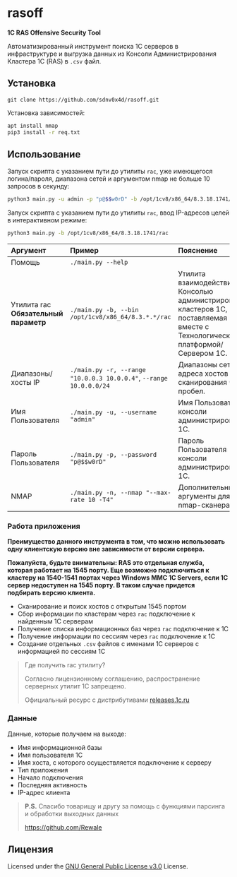 # rasoff

**1C RAS Offensive Security Tool**

Автоматизированный инструмент поиска 1С серверов в инфраструктуре и выгрузка данных из Консоли Администрирования Кластера 1С (RAS) в `.csv` файл.

## Установка
`git clone https://github.com/sdnv0x4d/rasoff.git`

Установка зависимостей:
```bash
apt install nmap
pip3 install -r req.txt
```

## Использование

Запуск скрипта с указанием пути до утилиты `rac`, уже имеющегося логина/пароля, диапазона сетей и аргументом nmap не больше 10 запросов в секунду: 
```bash
python3 main.py -u admin -p "p@$$w0rD" -b /opt/1cv8/x86_64/8.3.18.1741/rac -r 10.0.0.0/24 -n "--max-rate 10"
```

Запуск скрипта с указанием пути до утилиты `rac`, ввод IP-адресов целей в интерактивном режиме:
```bash
python3 main.py -b /opt/1cv8/x86_64/8.3.18.1741/rac
```

| Аргумент | Пример | Пояснение
| :-| :-| :-
| Помощь | `./main.py --help` |
| Утилита rac **Обязательный параметр** | `./main.py -b, --bin /opt/1cv8/x86_64/8.3.*.*/rac` | Утилита взаимодействия с Консолью администрирования кластеров 1С, поставляемая вместе с Технологической платформой/Сервером 1С.
| Диапазоны/хосты IP   | `./main.py -r, --range "10.0.0.3 10.0.0.4"`, `--range 10.0.0.0/24` | Диапазоны сетей/адреса хостов для сканирования через пробел.
| Имя Пользователя | `./main.py -u, --username "admin"` | Имя Пользователя консоли администрирования 1С.
| Пароль Пользователя | `./main.py -p, --password "p@$$w0rD"` | Пароль Пользователя консоли администрирования 1С.
| NMAP  | `./main.py -n, --nmap "--max-rate 10 -T4"` | Дополнительные аргументы для nmap-сканера

### Работа приложения

**Преимущество данного инструмента в том, что можно использовать одну клиентскую версию вне зависимости от версии сервера.**

**Пожалуйста, будьте внимательны: RAS это отдельная служба, которая работает на 1545 порту. Еще возможно подключиться к кластеру на 1540-1541 портах через Windows MMC 1C Servers, если 1С сервер недоступен на 1545 порту. В таком случае придется подбирать версию клиента.**

- Сканирование и поиск хостов с открытым 1545 портом
- Сбор информации по кластерам через `rac` подключение к найденным 1С серверам
- Получение списка информационных баз через `rac` подключение к 1С
- Получение информации по сессиям через `rac` подключение к 1С
- Создание отдельных `.csv` файлов с именами 1С серверов с информацией по сессиям 1С

> Где получить rac утилиту?
> 
> Согласно лицензионному соглашению, распространение серверных утилит 1С запрещено.
> 
> Официальный ресурс с дистрибутивами [releases.1c.ru](https://releases.1c.ru/project/Platform83)

### Данные
Данные, которые получаем на выходе:
- Имя информационной базы
- Имя пользователя 1С
- Имя хоста, с которого осуществляется подключение к серверу
- Тип приложения
- Начало подключения
- Последняя активность
- IP-адрес клиента

> **P.S.**
> Спасибо товарищу и другу за помощь с функциями парсинга и обработки выходных данных 
>
> https://github.com/Rewale

## Лицензия

Licensed under the [GNU General Public License v3.0](https://www.gnu.org/licenses/gpl-3.0.html) License.

